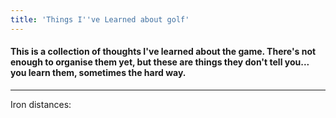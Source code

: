 ```yaml
---
title: 'Things I''ve Learned about golf'
---
```


#### This is a collection of thoughts I've learned about the game. There's not enough to organise them yet, but these are things they don't tell you... you learn them, sometimes the hard way.

---
Iron distances:
